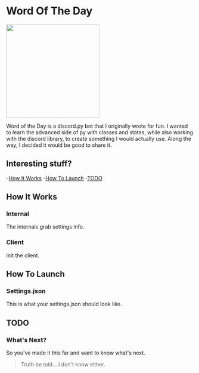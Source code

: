 # Word Of The Day

<img src="https://play-lh.googleusercontent.com/BYoyK1fiFfpH8JTutWAlG_Tqo-Ati-7tLcdYijU-8_L7SQxpuYBo7tzxrzDGXk8JC4hv" width="250" height="250"/>

Word of the Day is a discord.py bot that I originally wrote for fun. 
I wanted to learn the advanced side of py with classes and states, while also working with the discord library, to create something I would actually use.
Along the way, I decided it would be good to share it.

## Interesting stuff?

-[How It Works](#how-it-works)
-[How To Launch](#how-to-launch)
-[TODO](#todo)

## How It Works
### Internal
The internals grab settings info.
### Client
Init the client.


## How To Launch
### Settings.json
This is what your settings.json should look like.


## TODO
### What's Next?
So you've made it this far and want to know what's next.
> Truth be told... I don't know either.
